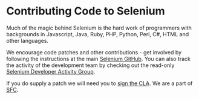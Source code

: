 # Contributing Code to Selenium
Much of the magic behind Selenium is the hard work of programmers with backgrounds in Javascript, Java, Ruby, PHP, Python, Perl, C#, HTML and other languages.

We encourage code patches and other contributions - get involved by following the instructions at the main [Selenium GitHub](https://github.com/SeleniumHQ/selenium/blob/trunk/CONTRIBUTING.md). You can also track the activity of the development team by checking out the read-only [Selenium Developer Activity Group](http://groups.google.com/group/selenium-developer-activity).

If you do supply a patch we will need you to [sign the CLA](https://goo.gl/a2VrTx). We are a part of [SFC](http://www.sfconservancy.org/).

